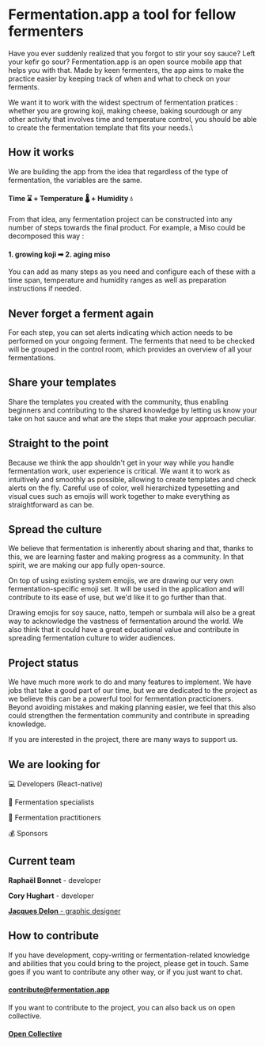 # Fermentation.app a tool for fellow fermenters

Have you ever suddenly realized that you forgot to stir your soy sauce?
Left your kefir go sour? Fermentation.app is an open source mobile app
that helps you with that. Made by keen fermenters, the app aims to make
the practice easier by keeping track of when and what to check on your
ferments.

We want it to work with the widest spectrum of fermentation pratices :
whether you are growing koji, making cheese, baking sourdough or any
other activity that involves time and temperature control, you should be
able to create the fermentation template that fits your needs.\

How it works
------------

We are building the app from the idea that regardless of the type of
fermentation, the variables are the same.

#### Time ⌛ + Temperature 🌡️ + Humidity 💧

From that idea, any fermentation project can be constructed into any
number of steps towards the final product. For example, a Miso could be
decomposed this way :

#### 1. growing koji ➡ 2. aging miso 

You can add as many steps as you need and configure each of these with a
time span, temperature and humidity ranges as well as preparation
instructions if needed.

Never forget a ferment again
----------------------------

For each step, you can set alerts indicating which action needs to be
performed on your ongoing ferment. The ferments that need to be checked
will be grouped in the control room, which provides an overview of all
your fermentations.

Share your templates
--------------------

Share the templates you created with the community, thus enabling
beginners and contributing to the shared knowledge by letting us know
your take on hot sauce and what are the steps that make your approach
peculiar.

Straight to the point
---------------------

Because we think the app shouldn't get in your way while you handle
fermentation work, user experience is critical. We want it to work as
intuitively and smoothly as possible, allowing to create templates and
check alerts on the fly. Careful use of color, well hierarchized
typesetting and visual cues such as emojis will work together to make
everything as straightforward as can be.

Spread the culture
------------------

We believe that fermentation is inherently about sharing and that,
thanks to this, we are learning faster and making progress as a
community. In that spirit, we are making our app fully open-source.

On top of using existing system emojis, we are drawing our very own
fermentation-specific emoji set. It will be used in the application and
will contribute to its ease of use, but we'd like it to go further than
that.

Drawing emojis for soy sauce, natto, tempeh or sumbala will also be a
great way to acknowledge the vastness of fermentation around the world.
We also think that it could have a great educational value and
contribute in spreading fermentation culture to wider audiences.

Project status
--------------

We have much more work to do and many features to implement. We have
jobs that take a good part of our time, but we are dedicated to the
project as we believe this can be a powerful tool for fermentation
practicioners. Beyond avoiding mistakes and making planning easier, we
feel that this also could strengthen the fermentation community and
contribute in spreading knowledge.

If you are interested in the project, there are many ways to support us.

We are looking for
------------------

💻 Developers (React-native)

🧠 Fermentation specialists

🦠 Fermentation practitioners

💰 Sponsors

Current team
------------

**Raphaël Bonnet**  - developer

**Cory Hughart** - developer

[**Jacques Delon** - graphic designer](https://jacquesdelon.com/)


How to contribute
-----------------

If you have development, copy-writing or fermentation-related knowledge
and abilities that you could bring to the project, please get in touch.
Same goes if you want to contribute any other way, or if you just want
to chat.

#### [contribute@fermentation.app](mailto:contribute@fermentation.app)

If you want to contribute to the project, you can also back us on open
collective.

#### [Open Collective](https://opencollective.com/fermentationapp)
